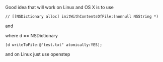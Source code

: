 

Good idea that will work on Linux and OS X is
to use 

	// [[NSDictionary alloc] initWithContentsOfFile:(nonnull NSString *)
and 

where d == NSDictionary

	[d writeToFile:@"test.txt" atomically:YES];

and on Linux just use openstep
